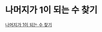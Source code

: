 # 나머지가 1이 되는 수 찾기
[나머지가 1이 되는 수 찾기](https://school.programmers.co.kr/learn/courses/30/lessons/87389)